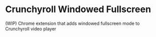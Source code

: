 # Crunchyroll Windowed Fullscreen
(WIP) Chrome extension that adds windowed fullscreen mode to Crunchyroll video player



